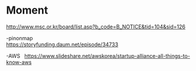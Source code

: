 # Moment  
http://www.msc.or.kr/board/list.asp?b_code=B_NOTICE&tid=104&sid=126  


-pinonmap  
https://storyfunding.daum.net/episode/34733  

-AWS  
https://www.slideshare.net/awskorea/startup-alliance-all-things-to-know-aws  
